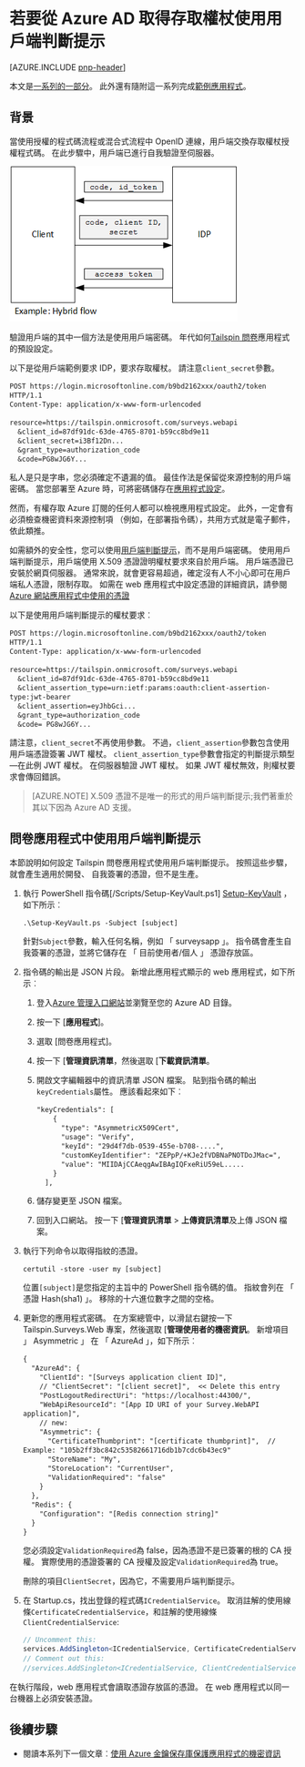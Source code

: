 <properties
   pageTitle="若要從 Azure AD 取得存取權杖使用用戶端判斷提示 |Microsoft Azure"
   description="如何從 Azure AD 取得存取權杖使用用戶端判斷提示。"
   services=""
   documentationCenter="na"
   authors="MikeWasson"
   manager="roshar"
   editor=""
   tags=""/>

<tags
   ms.service="guidance"
   ms.devlang="dotnet"
   ms.topic="article"
   ms.tgt_pltfrm="na"
   ms.workload="na"
   ms.date="05/23/2016"
   ms.author="mwasson"/>

# <a name="using-client-assertion-to-get-access-tokens-from-azure-ad"></a>若要從 Azure AD 取得存取權杖使用用戶端判斷提示

[AZURE.INCLUDE [pnp-header](../../includes/guidance-pnp-header-include.md)]

本文是[一系列的一部分]。 此外還有隨附這一系列完成[範例應用程式]。

## <a name="background"></a>背景

當使用授權的程式碼流程或混合式流程中 OpenID 連線，用戶端交換存取權杖授權程式碼。 在此步驟中，用戶端已進行自我驗證至伺服器。

![用戶端密碼](media/guidance-multitenant-identity/client-secret.png)

驗證用戶端的其中一個方法是使用用戶端密碼。 年代如何[Tailspin 問卷][Surveys]應用程式的預設設定。

以下是從用戶端範例要求 IDP，要求存取權杖。 請注意`client_secret`參數。

```
POST https://login.microsoftonline.com/b9bd2162xxx/oauth2/token HTTP/1.1
Content-Type: application/x-www-form-urlencoded

resource=https://tailspin.onmicrosoft.com/surveys.webapi
  &client_id=87df91dc-63de-4765-8701-b59cc8bd9e11
  &client_secret=i3Bf12Dn...
  &grant_type=authorization_code
  &code=PG8wJG6Y...
```

私人是只是字串，您必須確定不遺漏的值。 最佳作法是保留從來源控制的用戶端密碼。 當您部署至 Azure 時，可將密碼儲存在[應用程式設定][configure-web-app]。

然而，有權存取 Azure 訂閱的任何人都可以檢視應用程式設定。 此外，一定會有必須檢查機密資料來源控制項 （例如，在部署指令碼），共用方式就是電子郵件，依此類推。

如需額外的安全性，您可以使用[用戶端判斷提示]，而不是用戶端密碼。 使用用戶端判斷提示，用戶端使用 X.509 憑證證明權杖要求來自於用戶端。 用戶端憑證已安裝於網頁伺服器。 通常來說，就會更容易超過，確定沒有人不小心即可在用戶端私人憑證，限制存取。 如需在 web 應用程式中設定憑證的詳細資訊，請參閱[Azure 網站應用程式中使用的憑證][using-certs-in-websites]

以下是使用用戶端判斷提示的權杖要求︰

```
POST https://login.microsoftonline.com/b9bd2162xxx/oauth2/token HTTP/1.1
Content-Type: application/x-www-form-urlencoded

resource=https://tailspin.onmicrosoft.com/surveys.webapi
  &client_id=87df91dc-63de-4765-8701-b59cc8bd9e11
  &client_assertion_type=urn:ietf:params:oauth:client-assertion-type:jwt-bearer
  &client_assertion=eyJhbGci...
  &grant_type=authorization_code
  &code= PG8wJG6Y...
```

請注意，`client_secret`不再使用參數。 不過，`client_assertion`參數包含使用用戶端憑證簽署 JWT 權杖。 `client_assertion_type`參數會指定的判斷提示類型&mdash;在此例 JWT 權杖。 在伺服器驗證 JWT 權杖。 如果 JWT 權杖無效，則權杖要求會傳回錯誤。

> [AZURE.NOTE] X.509 憑證不是唯一的形式的用戶端判斷提示;我們著重於其以下因為 Azure AD 支援。

## <a name="using-client-assertion-in-the-surveys-application"></a>問卷應用程式中使用用戶端判斷提示

本節說明如何設定 Tailspin 問卷應用程式使用用戶端判斷提示。 按照這些步驟，就會產生適用於開發、 自我簽署的憑證，但不是生產。

1. 執行 PowerShell 指令碼[/Scripts/Setup-KeyVault.ps1] [ Setup-KeyVault] ，如下所示︰

    ```
    .\Setup-KeyVault.ps -Subject [subject]
    ```

    針對`Subject`參數，輸入任何名稱，例如 「 surveysapp 」。 指令碼會產生自我簽署的憑證，並將它儲存在 「 目前使用者/個人 」 憑證存放區。

2. 指令碼的輸出是 JSON 片段。 新增此應用程式顯示的 web 應用程式，如下所示︰

    1. 登入[Azure 管理入口網站][azure-management-portal]並瀏覽至您的 Azure AD 目錄。

    2. 按一下 [**應用程式**]。

    3. 選取 [問卷應用程式]。

    4.  按一下 [**管理資訊清單**，然後選取 [**下載資訊清單**。

    5.  開啟文字編輯器中的資訊清單 JSON 檔案。 貼到指令碼的輸出`keyCredentials`屬性。 應該看起來如下︰

        ```    
        "keyCredentials": [
            {
              "type": "AsymmetricX509Cert",
              "usage": "Verify",
              "keyId": "29d4f7db-0539-455e-b708-....",
              "customKeyIdentifier": "ZEPpP/+KJe2fVDBNaPNOTDoJMac=",
              "value": "MIIDAjCCAeqgAwIBAgIQFxeRiU59eL.....
            }
          ],
         ```

    6.  儲存變更至 JSON 檔案。

    7.  回到入口網站。 按一下 [**管理資訊清單** > **上傳資訊清單**及上傳 JSON 檔案。

3. 執行下列命令以取得指紋的憑證。

    ```
    certutil -store -user my [subject]
    ```

    位置`[subject]`是您指定的主旨中的 PowerShell 指令碼的值。 指紋會列在 「 憑證 Hash(sha1) 」。 移除的十六進位數字之間的空格。

4. 更新您的應用程式密碼。 在方案總管中，以滑鼠右鍵按一下 Tailspin.Surveys.Web 專案，然後選取 [**管理使用者的機密資訊**。 新增項目 」 Asymmetric 」 在 「 AzureAd 」，如下所示︰

    ```
    {
      "AzureAd": {
        "ClientId": "[Surveys application client ID]",
        // "ClientSecret": "[client secret]",  << Delete this entry
        "PostLogoutRedirectUri": "https://localhost:44300/",
        "WebApiResourceId": "[App ID URI of your Survey.WebAPI application]",
        // new:
        "Asymmetric": {
          "CertificateThumbprint": "[certificate thumbprint]",  // Example: "105b2ff3bc842c53582661716db1b7cdc6b43ec9"
          "StoreName": "My",
          "StoreLocation": "CurrentUser",
          "ValidationRequired": "false"
        }
      },
      "Redis": {
        "Configuration": "[Redis connection string]"
      }
    }
    ```

    您必須設定`ValidationRequired`為 false，因為憑證不是已簽署的根的 CA 授權。 實際使用的憑證簽署的 CA 授權及設定`ValidationRequired`為 true。

    刪除的項目`ClientSecret`，因為它，不需要用戶端判斷提示。

5. 在 Startup.cs，找出登錄的程式碼`ICredentialService`。 取消註解的使用線條`CertificateCredentialService`，和註解的使用線條`ClientCredentialService`:

    ```csharp
    // Uncomment this:
    services.AddSingleton<ICredentialService, CertificateCredentialService>();
    // Comment out this:
    //services.AddSingleton<ICredentialService, ClientCredentialService>();
    ```

在執行階段，web 應用程式會讀取憑證存放區的憑證。 在 web 應用程式以同一台機器上必須安裝憑證。

## <a name="next-steps"></a>後續步驟

- 閱讀本系列下一個文章︰[使用 Azure 金鑰保存庫保護應用程式的機密資訊][key vault]


<!-- Links -->
[configure-web-app]: ../app-service-web/web-sites-configure.md
[azure-management-portal]: https://manage.windowsazure.com
[用戶端判斷提示]: https://tools.ietf.org/html/rfc7521
[key vault]: guidance-multitenant-identity-keyvault.md
[Setup-KeyVault]: https://github.com/Azure-Samples/guidance-identity-management-for-multitenant-apps/blob/master/scripts/Setup-KeyVault.ps1
[Surveys]: guidance-multitenant-identity-tailspin.md
[using-certs-in-websites]: https://azure.microsoft.com/blog/using-certificates-in-azure-websites-applications/
[一系列的一部分]: guidance-multitenant-identity.md
[範例應用程式]: https://github.com/Azure-Samples/guidance-identity-management-for-multitenant-apps
